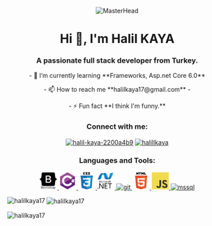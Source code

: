 <p align="center">
  <img src="https://www.kolaydata.com/wp-content/uploads/2016/04/programlama-dilleri-kapak-640x360.jpg" alt="MasterHead">
</p>
<h1 align="center">Hi 👋, I'm Halil KAYA</h1>
<h3 align="center">A passionate full stack developer from Turkey.</h3>
<p align="center">
- 🌱 I’m currently learning **Frameworks, Asp.net Core 6.0**
</p>
<p align="center">
- 📫 How to reach me **halilkaya17@gmail.com**
- </p>
<p align="center">
- ⚡ Fun fact **I think I'm funny.**
</p>
<h3 align="center">Connect with me:</h3>
<p align="center">
<a href="https://linkedin.com/in/halil-kaya-2200a4b9" target="blank"><img align="center" src="https://raw.githubusercontent.com/rahuldkjain/github-profile-readme-generator/master/src/images/icons/Social/linked-in-alt.svg" alt="halil-kaya-2200a4b9" height="30" width="40" /></a>
<a href="https://instagram.com/halillkaya" target="blank"><img align="center" src="https://raw.githubusercontent.com/rahuldkjain/github-profile-readme-generator/master/src/images/icons/Social/instagram.svg" alt="halillkaya" height="30" width="40" /></a>
</p>

<h3 align="center">Languages and Tools:</h3>
<p align="center"> <a href="https://getbootstrap.com" target="_blank" rel="noreferrer"> <img src="https://raw.githubusercontent.com/devicons/devicon/master/icons/bootstrap/bootstrap-plain-wordmark.svg" alt="bootstrap" width="40" height="40"/> </a> <a href="https://www.w3schools.com/cs/" target="_blank" rel="noreferrer"> <img src="https://raw.githubusercontent.com/devicons/devicon/master/icons/csharp/csharp-original.svg" alt="csharp" width="40" height="40"/> </a> <a href="https://www.w3schools.com/css/" target="_blank" rel="noreferrer"> <img src="https://raw.githubusercontent.com/devicons/devicon/master/icons/css3/css3-original-wordmark.svg" alt="css3" width="40" height="40"/> </a> <a href="https://dotnet.microsoft.com/" target="_blank" rel="noreferrer"> <img src="https://raw.githubusercontent.com/devicons/devicon/master/icons/dot-net/dot-net-original-wordmark.svg" alt="dotnet" width="40" height="40"/> </a> <a href="https://git-scm.com/" target="_blank" rel="noreferrer"> <img src="https://www.vectorlogo.zone/logos/git-scm/git-scm-icon.svg" alt="git" width="40" height="40"/> </a> <a href="https://www.w3.org/html/" target="_blank" rel="noreferrer"> <img src="https://raw.githubusercontent.com/devicons/devicon/master/icons/html5/html5-original-wordmark.svg" alt="html5" width="40" height="40"/> </a> <a href="https://developer.mozilla.org/en-US/docs/Web/JavaScript" target="_blank" rel="noreferrer"> <img src="https://raw.githubusercontent.com/devicons/devicon/master/icons/javascript/javascript-original.svg" alt="javascript" width="40" height="40"/> </a> <a href="https://www.microsoft.com/en-us/sql-server" target="_blank" rel="noreferrer"> <img src="https://www.svgrepo.com/show/303229/microsoft-sql-server-logo.svg" alt="mssql" width="40" height="40"/> </a> </p>

<p><img align="left" src="https://github-readme-stats.vercel.app/api/top-langs?username=halilkaya17&show_icons=true&locale=en&layout=compact" alt="halilkaya17" /></p>

<p>&nbsp;<img align="center" src="https://github-readme-stats.vercel.app/api?username=halilkaya17&show_icons=true&locale=en" alt="halilkaya17" /></p>

<p><img align="center" src="https://github-readme-streak-stats.herokuapp.com/?user=halilkaya17&" alt="halilkaya17" /></p>
